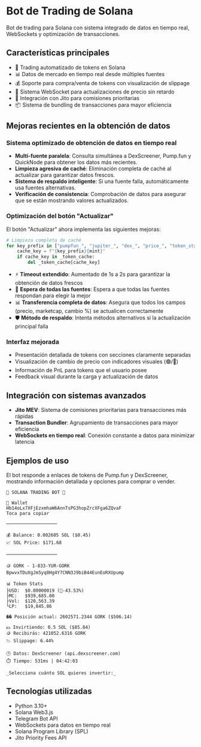 # Bot de Trading de Solana

Bot de trading para Solana con sistema integrado de datos en tiempo real, WebSockets y optimización de transacciones.

## Características principales

- 🚀 Trading automatizado de tokens en Solana
- 📊 Datos de mercado en tiempo real desde múltiples fuentes
- 💰 Soporte para compra/venta de tokens con visualización de slippage
- 🔄 Sistema WebSocket para actualizaciones de precio sin retardo
- 🧩 Integración con Jito para comisiones prioritarias
- 📦 Sistema de bundling de transacciones para mayor eficiencia

## Mejoras recientes en la obtención de datos

### Sistema optimizado de obtención de datos en tiempo real

- **Multi-fuente paralela**: Consulta simultánea a DexScreener, Pump.fun y QuickNode para obtener los datos más recientes.
- **Limpieza agresiva de caché**: Eliminación completa de caché al actualizar para garantizar datos frescos.
- **Sistema de respaldo inteligente**: Si una fuente falla, automáticamente usa fuentes alternativas.
- **Verificación de consistencia**: Comprobación de datos para asegurar que se están mostrando valores actualizados.

### Optimización del botón "Actualizar"

El botón "Actualizar" ahora implementa las siguientes mejoras:

```python
# Limpieza completa de caché
for key_prefix in ["pumpfun_", "jupiter_", "dex_", "price_", "token_stats_"]:
    cache_key = f"{key_prefix}{mint}"
    if cache_key in _token_cache:
        del _token_cache[cache_key]
```

- ⚡ **Timeout extendido**: Aumentado de 1s a 2s para garantizar la obtención de datos frescos
- 🔄 **Espera de todas las fuentes**: Espera a que todas las fuentes respondan para elegir la mejor
- 📊 **Transferencia completa de datos**: Asegura que todos los campos (precio, marketcap, cambio %) se actualicen correctamente
- 🛡️ **Método de respaldo**: Intenta métodos alternativos si la actualización principal falla

### Interfaz mejorada

- Presentación detallada de tokens con secciones claramente separadas
- Visualización de cambio de precio con indicadores visuales (🟢/🔴)
- Información de PnL para tokens que el usuario posee
- Feedback visual durante la carga y actualización de datos

## Integración con sistemas avanzados

- **Jito MEV**: Sistema de comisiones prioritarias para transacciones más rápidas
- **Transaction Bundler**: Agrupamiento de transacciones para mayor eficiencia
- **WebSockets en tiempo real**: Conexión constante a datos para minimizar latencia

## Ejemplos de uso

El bot responde a enlaces de tokens de Pump.fun y DexScreener, mostrando información detallada y opciones para comprar o vender.

```
🏦 SOLANA TRADING BOT 🏦

👛 Wallet
Hb14oLx7XFjEzxmhaW6AnnTsPG3hopZrcXFga6ZQvaF
Toca para copiar

───────────────────

💰 Balance: 0.002605 SOL ($0.45)
📈 SOL Price: $171.68

───────────────────

🪙 GORK - 1-833-YUR-GORK
BpwvxTDuXgJm5yq8Hg4Y7CNN3J9biB44EunEoRXUpump

📊 Token Stats
├USD:  $0.00000019 (🔴-43.53%)
├MC:   $939,685.00
├Vol:  $120,563.39
└LP:   $19,845.86

�� Posición actual: 2602571.2344 GORK ($506.14)

💵 Invirtiendo: 0.5 SOL ($85.84)
🪙 Recibirás: 421052.6316 GORK
📉 Slippage: 6.44%

🕒 Datos: DexScreener (api.dexscreener.com)
⏱️ Tiempo: 531ms | 04:42:03

_Selecciona cuánto SOL quieres invertir:_
```

## Tecnologías utilizadas

- Python 3.10+
- Solana Web3.js
- Telegram Bot API
- WebSockets para datos en tiempo real
- Solana Program Library (SPL)
- Jito Priority Fees API
